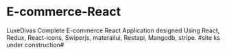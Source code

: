 # E-commerce-React
LuxeDivas 
Complete E-commerce React Application designed Using React, Redux, React-icons, Swiperjs, materailui, Restapi, Mangodb, stripe. 
 #site ks under construction#

 

